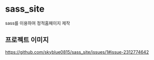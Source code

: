 # sass_site
 sass를 이용하여 정적홈페이지 제작

 ## 프로젝트 이미지
 
https://github.com/skyblue0815/sass_site/issues/1#issue-2312774642
